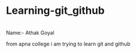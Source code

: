 # Learning-git_github
<br>
Name:- Athak Goyal
<p>
  from apna college i am trying to learn git and github
</p>
